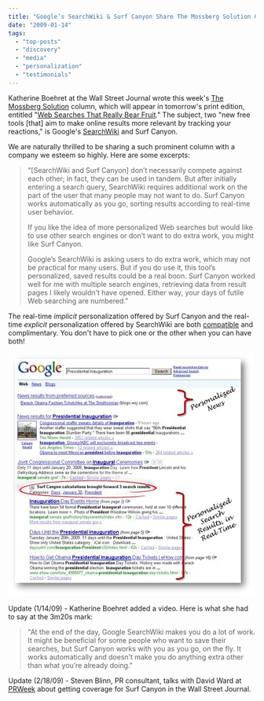 ```yaml
---
title: "Google’s SearchWiki & Surf Canyon Share The Mossberg Solution Column"
date: "2009-01-14"
tags: 
  - "top-posts"
  - "discovery"
  - "media"
  - "personalization"
  - "testimonials"
---
```


Katherine Boehret at the Wall Street Journal wrote this week's [The Mossberg Solution](http://online.wsj.com/article/SB123189045689079109.html) column, which will appear in tomorrow's print edition, entitled "[Web Searches That Really Bear Fruit](http://allthingsd.com/20090113/web-searches-that-really-bear-fruit/)." The subject, two "new free tools \[that\] aim to make online results more relevant by tracking your reactions," is Google's [SearchWiki](http://googleblog.blogspot.com/2008/11/searchwiki-make-search-your-own.html) and Surf Canyon.

We are naturally thrilled to be sharing a such prominent column with a company we esteem so highly. Here are some excerpts:

> "\[SearchWiki and Surf Canyon\] don’t necessarily compete against each other; in fact, they can be used in tandem. But after initially entering a search query, SearchWiki requires additional work on the part of the user that many people may not want to do. Surf Canyon works automatically as you go, sorting results according to real-time user behavior.
> 
> If you like the idea of more personalized Web searches but would like to use other search engines or don’t want to do extra work, you might like Surf Canyon.
> 
> Google’s SearchWiki is asking users to do extra work, which may not be practical for many users. But if you do use it, this tool’s personalized, saved results could be a real boon. Surf Canyon worked well for me with multiple search engines, retrieving data from result pages I likely wouldn’t have opened. Either way, your days of futile Web searching are numbered."

The real-time _implicit_ personalization offered by Surf Canyon and the real-time _explicit_ personalization offered by SearchWiki are both [compatible](/rank-dynamics/v116-searchwiki-compatibility/) and complimentary. You don't have to pick one or the other when you can have both!

![Wall Street Journal Screen Shot with Shadow](/assets/images/rank-dynamics/wsj-screen-shot-with-shadow.jpg)

Update (1/14/09) - Katherine Boehret added a video. Here is what she had to say at the 3m20s mark:

> "At the end of the day, Google SearchWiki makes you do a lot of work. It might be beneficial for some people who want to save their searches, but Surf Canyon works with you as you go, on the fly. It works automatically and doesn’t make you do anything extra other than what you’re already doing."

Update (2/18/09) - Steven Blinn, PR consultant, talks with David Ward at [PRWeek](https://www.prweek.com/article/1273088/wsj-drives-surf-canyon-downloads) about getting coverage for Surf Canyon in the Wall Street Journal.
